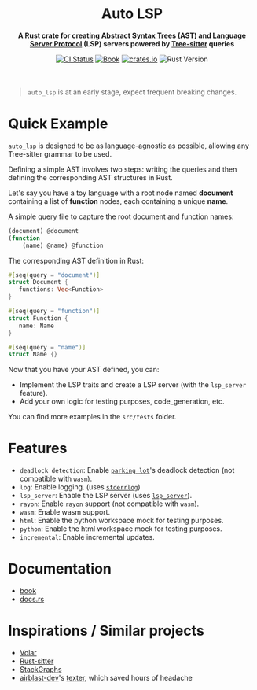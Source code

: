 <div align="center" style="margin-bottom: 50px">
  <h1>Auto LSP</h1>
  <p>
    <strong>A Rust crate for creating <a href="https://en.wikipedia.org/wiki/Abstract_syntax_tree">Abstract Syntax Trees</a> (AST)
and <a href="https://microsoft.github.io/language-server-protocol/">Language Server Protocol</a> (LSP) servers powered by <a href="https://tree-sitter.github.io/tree-sitter/">Tree-sitter</a> queries</strong>
  </p>

[![CI Status](https://github.com/adclz/auto-lsp/actions/workflows/ci.yml/badge.svg)](https://github.com/adclz/auto-lsp/actions/workflows/ci.yml)
[![Book](https://img.shields.io/badge/📚-book-blue)](https://adclz.github.io/auto-lsp/)
[![crates.io](https://img.shields.io/crates/v/auto-lsp)](https://crates.io/crates/auto-lsp)
![Rust Version](https://img.shields.io/badge/rustc-1.83.0%2B-orange)


</div>

> `auto_lsp` is at an early stage, expect frequent breaking changes.

# Quick Example

`auto_lsp` is designed to be as language-agnostic as possible, allowing any Tree-sitter grammar to be used.

Defining a simple AST involves two steps: writing the queries and then defining the corresponding AST structures in Rust.

Let's say you have a toy language with a root node named **document** containing a list of **function** nodes, each containing a unique **name**.

A simple query file to capture the root document and function names:

```lisp
(document) @document
(function
    (name) @name) @function
```

The corresponding AST definition in Rust:

```rust
#[seq(query = "document")]
struct Document {
   functions: Vec<Function>
}

#[seq(query = "function")]
struct Function {
   name: Name
}

#[seq(query = "name")]
struct Name {}
```

Now that you have your AST defined, you can:
 - Implement the LSP traits and create a LSP server (with the `lsp_server` feature).
 - Add your own logic for testing purposes, code_generation, etc.

You can find more examples in the `src/tests` folder.

# Features

- `deadlock_detection`: Enable [`parking_lot`](https://crates.io/crates/parking_lot)'s deadlock detection (not compatible with `wasm`).
- `log`: Enable logging. (uses [`stderrlog`](https://crates.io/crates/stderrlog))
- `lsp_server`: Enable the LSP server (uses [`lsp_server`](https://crates.io/crates/lsp-server)).
- `rayon`: Enable [`rayon`](https://crates.io/crates/rayon) support (not compatible with `wasm`).
- `wasm`: Enable wasm support.
- `html`: Enable the python workspace mock for testing purposes.
- `python`: Enable the html workspace mock for testing purposes.
- `incremental`: Enable incremental updates.

# Documentation

 - [book](https://adclz.github.io/auto-lsp/)
 - [docs.rs](https://docs.rs/auto-lsp)

# Inspirations / Similar projects

- [Volar](https://volarjs.dev/)
- [Rust-sitter](https://github.com/hydro-project/rust-sitter)
- [StackGraphs](https://github.com/github/stack-graphs)
- [airblast-dev](https://github.com/airblast-dev)'s [texter](https://github.com/airblast-dev/texter), which saved hours of headache
